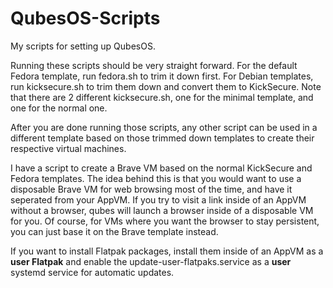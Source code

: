 # QubesOS-Scripts
My scripts for setting up QubesOS. 

Running these scripts should be very straight forward. For the default Fedora template, run fedora.sh to trim it down first. For Debian templates, run kicksecure.sh to trim them down and convert them to KickSecure. Note that there are 2 different kicksecure.sh, one for the minimal template, and one for the normal one.

After you are done running those scripts, any other script can be used in a different template based on those trimmed down templates to create their respective virtual machines.

I have a script to create a Brave VM based on the normal KickSecure and Fedora templates. The idea behind this is that you would want to use a disposable Brave VM for web browsing most of the time, and have it seperated from your AppVM. If you try to visit a link inside of an AppVM without a browser, qubes will launch a browser inside of a disposable VM for you. Of course, for VMs where you want the browser to stay persistent, you can just base it on the Brave template instead.

If you want to install Flatpak packages, install them inside of an AppVM as a **user Flatpak** and enable the update-user-flatpaks.service as a **user** systemd service for automatic updates.